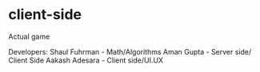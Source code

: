 client-side
===========

Actual game

Developers:
Shaul Fuhrman - Math/Algorithms
Aman Gupta - Server side/ Client Side
Aakash Adesara - Client side/UI.UX
